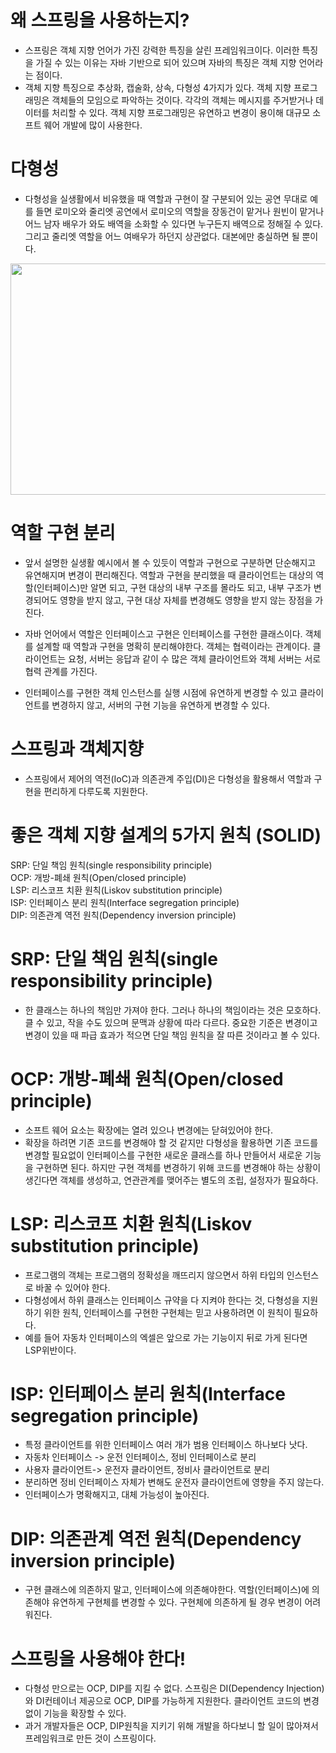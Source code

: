 # 왜 스프링을 사용하는지?



- 스프링은 객체 지향 언어가 가진 강력한 특징을 살린 프레임워크이다. 이러한 특징을 가질 수 있는 이유는 자바 기반으로 되어 있으며 자바의 특징은 객체 지향 언어라는 점이다.  
- 객체 지향 특징으로 추상화, 캡술화, 상속, 다형성 4가지가 있다. 객체 지향 프로그래밍은 객체들의 모임으로 파악하는 것이다. 각각의 객체는 메시지를 주거받거나 데이터를 처리할 수 있다. 객체 지향 프로그래밍은 유연하고 변경이 용이해 대규모 소프트 웨어 개발에 많이 사용한다.


# 다형성
- 다형성을 실생활에서 비유했을 때 역할과 구현이 잘 구분되어 있는 공연 무대로 예를 들면 로미오와 줄리엣 공연에서 로미오의 역할을 장동건이 맡거나 원빈이 맡거나 어느 남자 배우가 와도 배역을 소화할 수 있다면 누구든지 배역으로 정해질 수 있다. 그리고 줄리엣 역할을 어느 여배우가 하던지 상관없다. 대본에만 충실하면 될 뿐이다.
<img src="https://user-images.githubusercontent.com/94179449/190861981-cb32445b-fef3-4b36-b5c3-94477128517b.png" width="700" height="370">

# 역할 구현 분리
- 앞서 설명한 실생활 예시에서 볼 수 있듯이 역할과 구현으로 구분하면 단순해지고 유연해지며 변경이 편리해진다.
역할과 구현을 분리했을 때 클라이언트는 대상의 역할(인터페이스)만 알면 되고, 구현 대상의 내부 구조를 몰라도 되고, 내부 구조가 변경되어도 영향을 받지 않고, 구현 대상 자체를 변경해도 영향을 받지 않는 장점을 가진다.  
 
 - 자바 언어에서 역할은 인터페이스고 구현은 인터페이스를 구현한 클래스이다. 객체를 설계할 때 역할과 구현을 명확히 분리해야한다.
객체는 협력이라는 관계이다. 클라이언트는 요청, 서버는 응답과 같이 수 많은 객체 클라이언트와 객체 서버는 서로 협력 관계를 가진다.
- 인터페이스를 구현한 객체 인스턴스를 실행 시점에 유연하게 변경할 수 있고 클라이언트를 변경하지 않고, 서버의 구현 기능을 유연하게 변경할 수 있다.

# 스프링과 객체지향
- 스프링에서 제어의 역전(IoC)과 의존관계 주입(DI)은 다형성을 활용해서 역할과 구현을 편리하게 다루도록 지원한다.

# 좋은 객체 지향 설계의 5가지 원칙 (SOLID) 
SRP: 단일 책임 원칙(single responsibility principle)    
OCP: 개방-폐쇄 원칙(Open/closed principle)     
LSP: 리스코프 치환 원칙(Liskov substitution principle)  
ISP: 인터페이스 분리 원칙(Interface segregation principle)  
DIP: 의존관계 역전 원칙(Dependency inversion principle)  

# SRP: 단일 책임 원칙(single responsibility principle)    
- 한 클래스는 하나의 책임만 가져야 한다. 그러나 하나의 책임이라는 것은 모호하다. 클 수 있고, 작을 수도 있으며 문맥과 상황에 따라 다르다. 중요한 기준은 변경이고 변경이 있을 때 파급 효과가 적으면 단일 책임 원칙을 잘 따른 것이라고 볼 수 있다.
# OCP: 개방-폐쇄 원칙(Open/closed principle) 
- 소프트 웨어 요소는 확장에는 열려 있으나 변경에는 닫혀있어야 한다.
- 확장을 하려면 기존 코드를 변경해야 할 것 같지만 다형성을 활용하면 기존 코드를 변경할 필요없이 인터페이스를 구현한 새로운 클래스를 하나 만들어서 새로운 기능을 구현하면 된다.
하지만 구현 객체를 변경하기 위해 코드를 변경해야 하는 상황이 생긴다면 객체를 생성하고, 연관관계를 맺어주는 별도의 조립, 설정자가 필요하다.

# LSP: 리스코프 치환 원칙(Liskov substitution principle) 
- 프로그램의 객체는 프로그램의 정확성을 깨뜨리지 않으면서 하위 타입의 인스턴스로 바꿀 수 있어야 한다. 
- 다형성에서 하위 클래스는 인터페이스 규약을 다 지켜야 한다는 것, 다형성을 지원하기 위한 원칙, 인터페이스를 구현한 구현체는 믿고 사용하려면 이 원칙이 필요하다. 
- 예를 들어 자동차 인터페이스의 엑셀은 앞으로 가는 기능이지 뒤로 가게 된다면 LSP위반이다.

# ISP: 인터페이스 분리 원칙(Interface segregation principle) 
- 특정 클라이언트를 위한 인터페이스 여러 개가 범용 인터페이스 하나보다 낫다.
- 자동차 인터페이스 -> 운전 인터페이스, 정비 인터페이스로 분리
- 사용자 클라이언트-> 운전자 클라이언트, 정비사 클라이언트로 분리
- 분리하면 정비 인터페이스 자체가 변해도 운전자 클라이언트에 영향을 주지 않는다.
- 인터페이스가 명확해지고, 대체 가능성이 높아진다.
# DIP: 의존관계 역전 원칙(Dependency inversion principle)  
- 구현 클래스에 의존하지 말고, 인터페이스에 의존해야한다. 역할(인터페이스)에 의존해야 유연하게 구현체를 변경할 수 있다. 구현체에 의존하게 될 경우 변경이 어려워진다.


# 스프링을 사용해야 한다!
- 다형성 만으로는 OCP, DIP를 지킬 수 없다. 스프링은 DI(Dependency Injection)와 DI컨테이너 제공으로  OCP,  DIP를 가능하게 지원한다. 클라이언트 코드의 변경없이 기능을 확장할 수 있다.
- 과거 개발자들은 OCP, DIP원칙을 지키기 위해 개발을 하다보니 할 일이 많아져서 프레임워크로 만든 것이 스프링이다.

